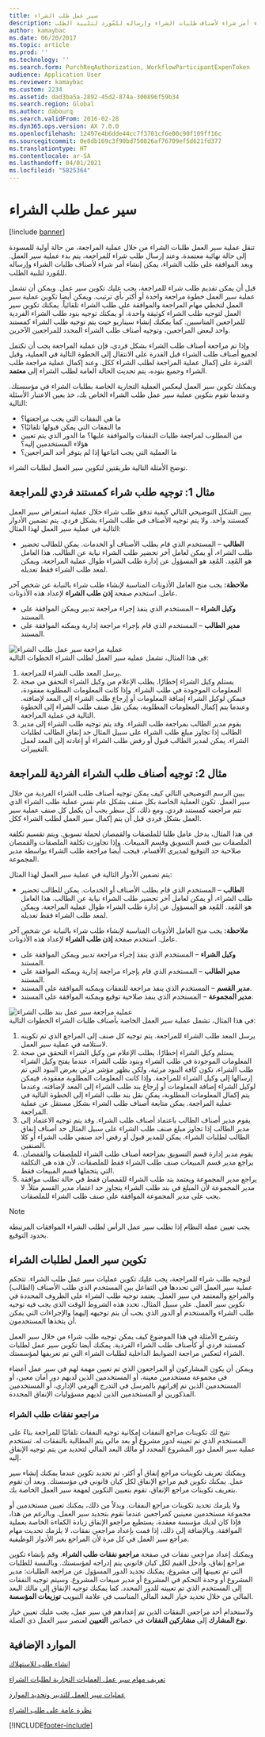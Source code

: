 ```yaml
---
title: سير عمل طلب الشراء
description: تنقل عملية سير العمل طلبات الشراء من خلال عملية المراجعة، من حالة أولية للمسودة إلى حالة نهائية معتمدة. وعند إرسال طلب شراء للمراجعة، يتم بدء عملية سير العمل. وبعد الموافقة على طلب الشراء، يمكن إنشاء أمر شراء لأصناف طلبات الشراء وإرساله للمُورد لتلبية الطلب.
author: kamaybac
ms.date: 06/20/2017
ms.topic: article
ms.prod: ''
ms.technology: ''
ms.search.form: PurchReqAuthorization, WorkflowParticipantExpenToken
audience: Application User
ms.reviewer: kamaybac
ms.custom: 2234
ms.assetid: dad3ba5a-2892-45d2-874a-300896f59b34
ms.search.region: Global
ms.author: dabourq
ms.search.validFrom: 2016-02-28
ms.dyn365.ops.version: AX 7.0.0
ms.openlocfilehash: 12497e4b6dde44cc7f3701cf6e00c90f109ff16c
ms.sourcegitcommit: 0e8db169c3f90bd750826af76709ef5d621fd377
ms.translationtype: HT
ms.contentlocale: ar-SA
ms.lasthandoff: 04/01/2021
ms.locfileid: "5825364"
---
```

# <a name="purchase-requisition-workflow"></a>سير عمل طلب الشراء

[!include [banner](../includes/banner.md)]

تنقل عملية سير العمل طلبات الشراء من خلال عملية المراجعة، من حالة أولية للمسودة إلى حالة نهائية معتمدة. وعند إرسال طلب شراء للمراجعة، يتم بدء عملية سير العمل. وبعد الموافقة على طلب الشراء، يمكن إنشاء أمر شراء لأصناف طلبات الشراء وإرساله للمُورد لتلبية الطلب.

قبل أن يمكن تقديم طلب شراء للمراجعة، يجب عليك تكوين سير عمل. ويمكن أن تشمل عملية سير العمل خطوة مراجعة واحدة أو أكثر بأي ترتيب. ويمكن أيضا تكوين عملية سير العمل لتخطي مهام المراجعة والموافقة على طلب الشراء تلقائياً. يمكنك تكوين سير العمل لتوجيه طلب الشراء كوثيقة واحدة، أو يمكنك توجيه بنود طلب الشراء الفردية للمراجعين المناسبين. كما يمكنك إنشاء سيناريو حيث يتم توجيه طلب الشراء كمستند واحد لبعض المراجعين، وتوجيه أصناف طلب الشراء المحدد للمراجعين الآخرين.  

وإذا تم مراجعة أصناف طلب الشراء بشكل فردي، فإن عملية المراجعة يجب أن تكتمل لجميع أصناف طلب الشراء قبل القدرة على الانتقال إلى الخطوة التالية في العملية، وقبل القدرة على إكمال عملية المراجعة لطلب الشراء ككل. وعند إكمال عملية مراجعة طلب الشراء وجميع بنوده، يتم تحديث الحالة العامة لطلب الشراء إلى **معتمد**.  

ويمكنك تكوين سير العمل ليعكس العملية التجارية الخاصة بطلبات الشراء في مؤسستك. وعندما تقوم بتكوين عملية سير عمل طلب الشراء الخاص بك، خذ بعين الاعتبار الأسئلة التالية:

-   ما هي النفقات التي يجب مراجعتها؟
-   ما النفقات التي يمكن قبولها تلقائيًا؟
-   من المطلوب لمراجعة طلبات النفقات والموافقة عليها؟ ما الدور الذي يتم تعيين هؤلاء المستخدمين إليه؟
-   ما العملية التي يجب اتباعها إذا لم يتوفر أحد المراجعين؟

توضح الأمثلة التالية طريقتين لتكوين سير العمل لطلبات الشراء.

## <a name="example-1-route-a-purchase-requisition-as-a-single-document-for-review"></a>مثال 1: توجيه طلب شراء كمستند فردي للمراجعة
يبين الشكل التوضيحي التالي كيفية تدفق طلب شراء خلال عملية استعراض سير العمل كمستند واحد. ولا يتم توجيه الأصناف في طلب الشراء بشكل فردي. يتم تضمين الأدوار التالية في عملية سير العمل لهذا المثال:

-   **الطالب** – المستخدم الذي قام بطلب الأصناف أو الخدمات. يمكن للطالب تحضير طلب الشراء، أو يمكن لعامل آخر تحضير طلب الشراء نيابة عن الطالب. هذا العامل هو المُعِد. المُعِد هو المسؤول عن إدارة طلب الشراء طوال عملية المراجعة. ويمكن لمعد طلب الشراء فقط تعديله.

**ملاحظة:** يجب منح العامل الأذونات المناسبة لإنشاء طلب شراء بالنيابة عن شخص آخر عامل. استخدم صفحة **إذن طلب الشراء** لإعداد هذه الأذونات.

-   **وكيل الشراء** – المستخدم الذي ينفذ إجراء مراجعة تدبير ويمكن الموافقة على المستند.
-   **مدير الطالب** – المستخدم الذي قام بإجراء مراجعة إدارية ويمكنه الموافقة على المستند.

![عملية مراجعة سير عمل طلب الشراء](./media/purchreqworkflowoverview_submission.gif)  
في هذا المثال، تشمل عملية سير العمل لطلب الشراء الخطوات التالية:

1.  يرسل المعد طلب الشراء للمراجعة.
2.  يستلم وكيل الشراء إخطارًا. يطلب الإعلام من وكيل الشراء التحقق من صحة المعلومات الموجودة في طلب الشراء. وإذا كانت المعلومات المطلوبة مفقودة، فيمكن لوكيل الشراء إضافة المعلومات أو إرجاع طلب الشراء إلى المعد لإضافته. وعندما يتم إكمال المعلومات المطلوبة، يمكن نقل صنف طلب الشراء إلى الخطوة التالية في عملية المراجعة.
3.  يقوم مدير الطالب بمراجعة طلب الشراء. وقد يتم توجيه طلب الشراء إلى مدير الطالب إذا تجاوز مبلغ طلب الشراء على سبيل المثال حد إنفاق الطالب لطلبات الشراء. يمكن لمدير الطالب قبول أو رفض طلب الشراء أو إعادته إلى المعد لعمل التغييرات.

## <a name="example-2-route-the-individual-purchase-requisition-lines-for-review"></a>مثال 2: توجيه أصناف طلب الشراء الفردية للمراجعة
يبين الرسم التوضيحي التالي كيف يمكن توجيه أصناف طلب الشراء الفردية من خلال سير العمل. تكون العملية الخاصة بكل صنف بشكل عام نفس عملية طلب الشراء الذي تتم مراجعته كمستند فردي. ومع ذلك، كل سطر يجب أن يكمل كل صنف عملية سير العمل بشكل فردي قبل أن يتم إكمال سير العمل لطلب الشراء ككل.  

في هذا المثال، يدخل عامل طلبا للملصقات والقمصان لحملة تسويق. ويتم تقسيم تكلفة الملصقات بين قسم التسويق وقسم المبيعات. وإذا تجاوزت تكلفة الملصقات والقمصان صلاحية حد التوقيع لمديري الأقسام، فيجب أيضا مراجعة طلب الشراء بواسطة مدير المجموعة.  

يتم تضمين الأدوار التالية في عملية سير العمل لهذا المثال:

-   **الطالب** – المستخدم الذي قام بطلب الأصناف أو الخدمات. يمكن للطالب تحضير طلب الشراء، أو يمكن لعامل آخر تحضير طلب الشراء نيابة عن الطالب. هذا العامل هو المُعِد. المُعِد هو المسؤول عن إدارة طلب الشراء طوال عملية المراجعة. ويمكن لمعد طلب الشراء فقط تعديله.

**ملاحظة:** يجب منح العامل الأذونات المناسبة لإنشاء طلب شراء بالنيابة عن شخص آخر عامل. استخدم صفحة **إذن طلب الشراء** لإعداد هذه الأذونات.

-   **وكيل الشراء** – المستخدم الذي ينفذ إجراء مراجعة تدبير ويمكن الموافقة على المستند.
-   **مدير الطالب** – المستخدم الذي قام بإجراء مراجعة إدارية ويمكنه الموافقة على المستند.
-   **مدير القسم** – المستخدم الذي ينفذ مراجعة للنفقات ويمكنه الموافقة على المستند.
-   **مدير المجموعة** – المستخدم الذي ينفذ صلاحية توقيع ويمكنه الموافقة على المستند.

![عملية مراجعة سير عمل بند طلب الشراء](./media/purchreqlineworkflowoverview.gif)  
في هذا المثال، تشمل عملية سير العمل الخاصة بأصناف طلبات الشراء الخطوات التالية:

1.  يرسل المعد طلب الشراء للمراجعة. يتم توجيه كل صنف إلى المراجع الذي تم تكوينه لاستلامه في عملية سير العمل.
2.  يستلم وكيل الشراء إخطارًا. يطلب الإعلام من وكيل الشراء التحقق من صحة المعلومات الموجودة في طلب الشراء وبنود طلب الشراء. عندما يفتح وكيل الشراء طلب الشراء، تكون كافة البنود مرئية، ولكن يظهر مؤشر مرئي يعرض البنود التي تم إرسالها إلى وكيل الشراء للمراجعة. وإذا كانت المعلومات المطلوبة مفقودة، فيمكن لوكيل الشراء إضافة المعلومات أو إرجاع بند طلب الشراء إلى المعد لإضافته. وعندما يتم إكمال المعلومات المطلوبة، يمكن نقل بند طلب الشراء إلى الخطوة التالية في عملية المراجعة. يمكن متابعة أصناف طلب الشراء بشكل مستقل عن عملية المراجعة.
3.  يقوم مدير أصناف الطالب باعتماد أصناف طلب الشراء. وقد يتم توجيه الاعتماد إلى مدير الطالب إذا تجاوز مبلغ صنف طلب الشراء على سبيل المثال حد أصناف إنفاق الطالب لطلبات الشراء. يمكن للمدير قبول أو رفض أحد صنفي طلب الشراء أو كلا الصنفين.
4.  يقوم مدير إدارة قسم التسويق بمراجعة أصناف طلب الشراء للملصقات والقمصان. يراجع مدير قسم المبيعات صنف طلب الشراء فقط للملصقات، لأن هذه هي التكلفة التي يتحملها قسم المبيعات فقط.
5.  يراجع مدير المجموعة ويعتمد بند طلب الشراء للقمصان فقط في حالة تطلب موافقة مدير المجموعة لأن المبلغ في بند طلب الشراء يتجاوز حد اعتماد مدير القسم مثلاً. لا يجب على مدير المجموعة الموافقة على صنف طلب الشراء للملصقات.

> [!NOTE]
> يجب تعيين عملة النظام إذا تطلب سير عمل الرأس لطلب الشراء الموافقات المرتبطة بحدود التوقيع.

## <a name="configuring-a-workflow-for-purchase-requisitions"></a>تكوين سير العمل لطلبات الشراء
لتوجيه طلب شراء للمراجعة، يجب عليك تكوين عمليات سير عمل طلب الشراء. تتحكم عملية سير العمل التي تحددها في التفاعل بين المستخدم الذي طلب الأصناف (الطالب) والمراجع والمعتمد في سير العمل. يعتمد توجيه طلب الشراء على الظروف المحددة في تكوين سير العمل. على سبيل المثال، تحدد هذه الشروط الوقت الذي يجب فيه توجيه طلب الشراء والمستخدم أو الدور الذي يجب أن يتم توجيهه إليهما والإجراءات التي يمكن أن يتخذها المستخدمون.  

وتشرح الأمثلة في هذا الموضوع كيف يمكن توجيه طلب شراء من خلال سير العمل كمستند فردي أو كأصناف طلب الشراء الفردية. يمكنك أيضا تكوين سير عمل لطلبات الشراء لتعكس مراجعة الضوابط الداخلية لطلبات الشراء التي تم تعريفها لمؤسستك.  

ويمكن أن يكون المشاركون أو المراجعون الذي تم تعيين مهمة لهم في سير عمل أعضاء في مجموعة مستخدمين معينة، أو المستخدمين الذين لديهم دور أمان معين، أو المستخدمين الذين تم إقرانهم بالمرسل في التدرج الهرمي الإداري، أو المستخدمين المذكورين أو المستخدمين الذين لديهم مسؤوليات الإنفاق المحددة.

### <a name="purchase-requisition-expenditure-reviewers"></a>مراجعو نفقات طلب الشراء

تتيح لك تكوينات مراجع النفقات إمكانية توجيه النفقات تلقائيًا للمراجعة بناءً على المستخدم الذي تم تعيينه لدور مشروع أو بعد مالي يتم المطالبة بالنفقات له. تستخدم عملية سير العمل دور المشروع المحدد أو مالك البعد المالي لتحديد من يتم توجيه الإنفاق إليه.  

ويمكنك تعريف تكوينات مراجع إنفاق أو أكثر، ثم تحديد تكوين عندما يمكنك إنشاء سير عمل. يمكنك تكوين قيم مراجع الإنفاق لكل كيان قانوني في مؤسستك. وبعد أن تقوم بتعريف تكوينات مراجع الإنفاق، تقوم بتعيين التكوين لمهمة سير العمل الخاصة بك.  

ولا يلزمك تحديد تكوينات مراجع النفقات. وبدلاً من ذلك، يمكنك تعيين مستخدمين أو مجموعة مستخدمين معينين كمراجعين عندما تقوم بتحديد سير العمل. وبالرغم من هذا، فإذا كان لديك مؤسسة معقدة، يستطيع مراجعو الإنفاق زيادة الكفاءة الخاصة بعملية الموافقة. وبالإضافة إلى ذلك، إذا فمت بإعداد مراجعي نفقات، لا يلزمك تحديث مهام مراجع سير العمل في كل مرة لأن المراجع يغير الأدوار الوظيفية.  

ويمكنك إعداد مراجعي نفقات في صفحة **مراجعو نفقات طلب الشراء‬**. وقم بإنشاء تكوين مراجع إنفاق، وأدخل القيم لكل كيان قانوني يتم إدراجه لمؤسستك. وبالنسبة للطلبات التي تم تعيينها إلى مشروع، يمكنك تحديد الدور المسؤول عن مراجعة الطلبات: مدير المشروع أو وحدة التحكم في المشروع أو مدير مبيعات المشروع. وسيتم توجيه النفقات إلى المستخدم الذي تم تعيينه للدور المحدد. كما يمكنك توجيه الإنفاق إلى مالك البعد المالي من خلال تحديد خيار البعد المالي المناسب في علامة التبويب **توزيعات المؤسسة**.  

ولاستخدام أحد مراجعي النفقات الذين تم إعدادهم في سير عمل، يجب عليك تعيين خيار **نوع المشارك** إلى **مشاركين النفقات** في خصائص **التعيين** لعنصر سير العمل ذي الصلة.

<a name="additional-resources"></a>الموارد الإضافية
--------

[إنشاء طلب للاستهلاك](tasks/create-requisition-consumption.md)

[تعريف مهام سير عمل العمليات التجارية لطلبات الشراء](https://www.microsoft.com/download/details.aspx?id=101821)

[عمليات سير العمل للتدبير وتحديد الموارد](procurement-sourcing-workflows.md)

[نظرة عامة على طلب الشراء](purchase-requisitions-overview.md)





[!INCLUDE[footer-include](../../includes/footer-banner.md)]